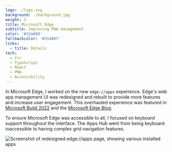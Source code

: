 ```yaml
---
logo: ./logo.svg
background: ./background.jpg
weight: 3
title: Microsoft Edge
subtitle: Improving PWA management
color: '#13a689'
fallbackcolor: '#314867'
links:
  - title: Details
tech:
  - C++
  - TypeScript
  - React
  - PWA
  - Accessibility
---
```


In Microsoft Edge, I worked on the new `edge://apps` experience. Edge's web app management UI was redesigned and rebuilt to provide more features and increase user engagement. This overhauled experience was featured in [Microsoft Build 2022](https://youtu.be/ahO5nePl4BQ?t=456) and the [Microsoft Edge Blog](https://blogs.windows.com/msedgedev/2022/05/24/microsoft-edge-build-2022/).

To ensure Microsoft Edge was accessible to all, I focused on keyboard support throughout the interface. The Apps Hub went from being keyboard inaccessible to having complex grid navigation features.

![Screenshot of redesigned edge://apps page, showing various installed apps](/projects/microsoft-edge/edge-apps-page.png)
